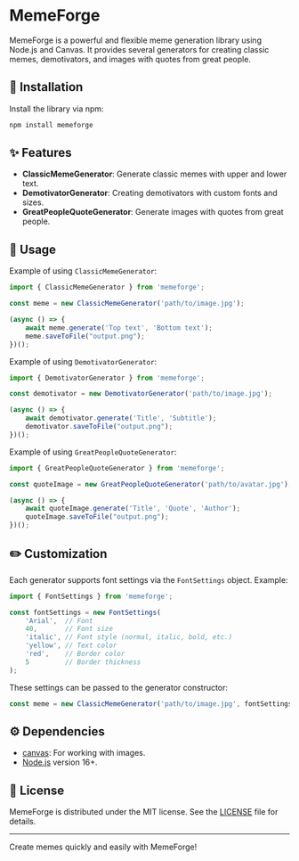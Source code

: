 # MemeForge

MemeForge is a powerful and flexible meme generation library using Node.js and Canvas. It provides several generators for creating classic memes, demotivators, and images with quotes from great people.

## 🚀 Installation

Install the library via npm:

```bash
npm install memeforge
```

## ✨ Features

- **ClassicMemeGenerator**: Generate classic memes with upper and lower text.
- **DemotivatorGenerator**: Creating demotivators with custom fonts and sizes.
- **GreatPeopleQuoteGenerator**: Generate images with quotes from great people.

## 📖 Usage

Example of using `ClassicMemeGenerator`:

```javascript
import { ClassicMemeGenerator } from 'memeforge';

const meme = new ClassicMemeGenerator('path/to/image.jpg');

(async () => {
    await meme.generate('Top text', 'Bottom text');
    meme.saveToFile("output.png");
})();
```

Example of using `DemotivatorGenerator`:

```javascript
import { DemotivatorGenerator } from 'memeforge';

const demotivator = new DemotivatorGenerator('path/to/image.jpg');

(async () => {
    await demotivator.generate('Title', 'Subtitle');
    demotivator.saveToFile("output.png");
})();
```

Example of using `GreatPeopleQuoteGenerator`:

```javascript
import { GreatPeopleQuoteGenerator } from 'memeforge';

const quoteImage = new GreatPeopleQuoteGenerator('path/to/avatar.jpg');

(async () => {
    await quoteImage.generate('Title', 'Quote', 'Author');
    quoteImage.saveToFile("output.png");
})();
```

## ✏️ Customization

Each generator supports font settings via the `FontSettings` object. Example:

```javascript
import { FontSettings } from 'memeforge';

const fontSettings = new FontSettings(
    'Arial',  // Font
    40,       // Font size
    'italic', // Font style (normal, italic, bold, etc.)
    'yellow', // Text color
    'red',    // Border color
    5         // Border thickness
);
```

These settings can be passed to the generator constructor:

```javascript
const meme = new ClassicMemeGenerator('path/to/image.jpg', fontSettings);
```

## ⚙️ Dependencies

- [canvas](https://www.npmjs.com/package/canvas): For working with images.
- [Node.js](https://www.nodejs.org) version 16+.

## 📜 License

MemeForge is distributed under the MIT license. See the [LICENSE](LICENSE) file for details.

---

Create memes quickly and easily with MemeForge!

